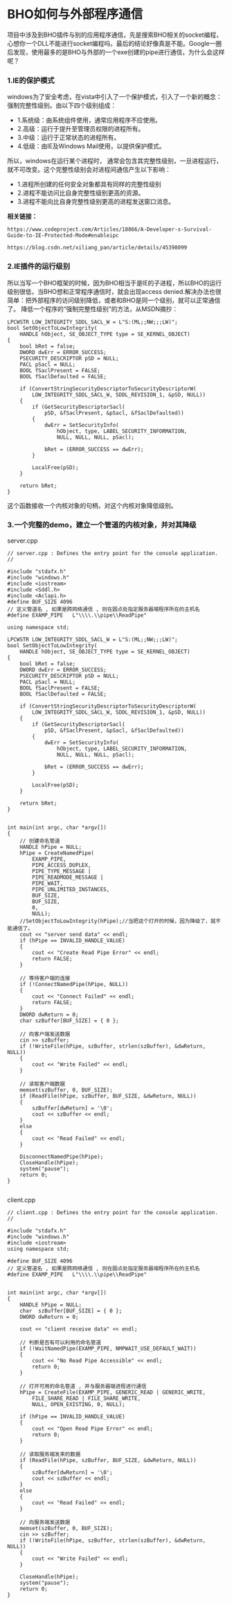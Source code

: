 # BHO如何与外部程序通信

项目中涉及到BHO插件与别的应用程序通信，先是搜索BHO相关的socket编程，心想你一个DLL不能进行socket编程吗，最后的结论好像真是不能。Google一圈后发现，使用最多的是BHO与外部的一个exe创建的pipe进行通信，为什么会这样呢？

### 1.IE的保护模式
windows为了安全考虑，在vista中引入了一个保护模式，引入了一个新的概念：强制完整性级别。由以下四个级别组成：

* 1.系统级：由系统组件使用，通常应用程序不应使用。
* 2.高级：运行于提升至管理员权限的进程所有。
* 3.中级：运行于正常状态的进程所有。
* 4.低级：由IE及Windows Mail使用，以提供保护模式。

所以，windows在运行某个进程时， 通常会包含其完整性级别，一旦进程运行，就不可改变。这个完整性级别会对进程间通信产生以下影响：
* 1.进程所创建的任何安全对象都具有同样的完整性级别
* 2.进程不能访问比自身完整性级别更高的资源。
* 3.进程不能向比自身完整性级别更高的进程发送窗口消息。

**相关链接：**
```
https://www.codeproject.com/Articles/18866/A-Developer-s-Survival-Guide-to-IE-Protected-Mode#enableipc

https://blog.csdn.net/xiliang_pan/article/details/45398099
```

### 2.IE插件的运行级别
所以当写一个BHO框架的时候，因为BHO相当于是IE的子进程，所以BHO的运行级别很低，当BHO想和正常程序通信时，就会出现access denied.解决办法也很简单：把外部程序的访问级别降低，或者和BHO是同一个级别，就可以正常通信了。
降低一个程序的“强制完整性级别”的方法，从MSDN摘抄：
```
LPCWSTR LOW_INTEGRITY_SDDL_SACL_W = L"S:(ML;;NW;;;LW)";
bool SetObjectToLowIntegrity(
	HANDLE hObject, SE_OBJECT_TYPE type = SE_KERNEL_OBJECT)
{
	bool bRet = false;
	DWORD dwErr = ERROR_SUCCESS;
	PSECURITY_DESCRIPTOR pSD = NULL;
	PACL pSacl = NULL;
	BOOL fSaclPresent = FALSE;
	BOOL fSaclDefaulted = FALSE;

	if (ConvertStringSecurityDescriptorToSecurityDescriptorW(
		LOW_INTEGRITY_SDDL_SACL_W, SDDL_REVISION_1, &pSD, NULL))
	{
		if (GetSecurityDescriptorSacl(
			pSD, &fSaclPresent, &pSacl, &fSaclDefaulted))
		{
			dwErr = SetSecurityInfo(
				hObject, type, LABEL_SECURITY_INFORMATION,
				NULL, NULL, NULL, pSacl);

			bRet = (ERROR_SUCCESS == dwErr);
		}

		LocalFree(pSD);
	}

	return bRet;
}
```
这个函数接收一个内核对象的句柄，对这个内核对象降低级别。

### 3.一个完整的demo，建立一个管道的内核对象，并对其降级
server.cpp
```
// server.cpp : Defines the entry point for the console application.
//

#include "stdafx.h"
#include "windows.h"
#include <iostream>
#include <Sddl.h>
#include <Aclapi.h>
#define BUF_SIZE 4096
// 定义管道名 , 如果是跨网络通信 , 则在圆点处指定服务器端程序所在的主机名
#define EXAMP_PIPE   L"\\\\.\\pipe\\ReadPipe"

using namespace std;

LPCWSTR LOW_INTEGRITY_SDDL_SACL_W = L"S:(ML;;NW;;;LW)";
bool SetObjectToLowIntegrity(
	HANDLE hObject, SE_OBJECT_TYPE type = SE_KERNEL_OBJECT)
{
	bool bRet = false;
	DWORD dwErr = ERROR_SUCCESS;
	PSECURITY_DESCRIPTOR pSD = NULL;
	PACL pSacl = NULL;
	BOOL fSaclPresent = FALSE;
	BOOL fSaclDefaulted = FALSE;

	if (ConvertStringSecurityDescriptorToSecurityDescriptorW(
		LOW_INTEGRITY_SDDL_SACL_W, SDDL_REVISION_1, &pSD, NULL))
	{
		if (GetSecurityDescriptorSacl(
			pSD, &fSaclPresent, &pSacl, &fSaclDefaulted))
		{
			dwErr = SetSecurityInfo(
				hObject, type, LABEL_SECURITY_INFORMATION,
				NULL, NULL, NULL, pSacl);

			bRet = (ERROR_SUCCESS == dwErr);
		}

		LocalFree(pSD);
	}

	return bRet;
}


int main(int argc, char *argv[])
{
	// 创建命名管道
	HANDLE hPipe = NULL;
	hPipe = CreateNamedPipe(
		EXAMP_PIPE,
		PIPE_ACCESS_DUPLEX,
		PIPE_TYPE_MESSAGE |
		PIPE_READMODE_MESSAGE |
		PIPE_WAIT,
		PIPE_UNLIMITED_INSTANCES,
		BUF_SIZE,
		BUF_SIZE,
		0,
		NULL);
	//SetObjectToLowIntegrity(hPipe);//当把这个打开的时候，因为降级了，就不能通信了。
	cout << "server send data" << endl;
	if (hPipe == INVALID_HANDLE_VALUE)
	{
		cout << "Create Read Pipe Error" << endl;
		return FALSE;
	}

	// 等待客户端的连接
	if (!ConnectNamedPipe(hPipe, NULL))
	{
		cout << "Connect Failed" << endl;
		return FALSE;
	}
	DWORD dwReturn = 0;
	char szBuffer[BUF_SIZE] = { 0 };

	// 向客户端发送数据
	cin >> szBuffer;
	if (!WriteFile(hPipe, szBuffer, strlen(szBuffer), &dwReturn, NULL))
	{
		cout << "Write Failed" << endl;
	}

	// 读取客户端数据
	memset(szBuffer, 0, BUF_SIZE);
	if (ReadFile(hPipe, szBuffer, BUF_SIZE, &dwReturn, NULL))
	{
		szBuffer[dwReturn] = '\0';
		cout << szBuffer << endl;
	}
	else
	{
		cout << "Read Failed" << endl;
	}

	DisconnectNamedPipe(hPipe);
	CloseHandle(hPipe);
	system("pause");
	return 0;
}


```

client.cpp
```
// client.cpp : Defines the entry point for the console application.
//

#include "stdafx.h"
#include "windows.h"
#include <iostream>
using namespace std;

#define BUF_SIZE 4096
// 定义管道名 , 如果是跨网络通信 , 则在圆点处指定服务器端程序所在的主机名
#define EXAMP_PIPE   L"\\\\.\\pipe\\ReadPipe"


int main(int argc, char *argv[])
{
	HANDLE hPipe = NULL;
	char  szBuffer[BUF_SIZE] = { 0 };
	DWORD dwReturn = 0;

	cout << "client receive data" << endl;

	// 判断是否有可以利用的命名管道  
	if (!WaitNamedPipe(EXAMP_PIPE, NMPWAIT_USE_DEFAULT_WAIT))
	{
		cout << "No Read Pipe Accessible" << endl;
		return 0;
	}

	// 打开可用的命名管道 , 并与服务器端进程进行通信  
	hPipe = CreateFile(EXAMP_PIPE, GENERIC_READ | GENERIC_WRITE,
		FILE_SHARE_READ | FILE_SHARE_WRITE,
		NULL, OPEN_EXISTING, 0, NULL);

	if (hPipe == INVALID_HANDLE_VALUE)
	{
		cout << "Open Read Pipe Error" << endl;
		return 0;
	}

	// 读取服务端发来的数据
	if (ReadFile(hPipe, szBuffer, BUF_SIZE, &dwReturn, NULL))
	{
		szBuffer[dwReturn] = '\0';
		cout << szBuffer << endl;
	}
	else
	{
		cout << "Read Failed" << endl;
	}

	// 向服务端发送数据
	memset(szBuffer, 0, BUF_SIZE);
	cin >> szBuffer;
	if (!WriteFile(hPipe, szBuffer, strlen(szBuffer), &dwReturn, NULL))
	{
		cout << "Write Failed" << endl;
	}

	CloseHandle(hPipe);
	system("pause");
	return 0;
}


```
